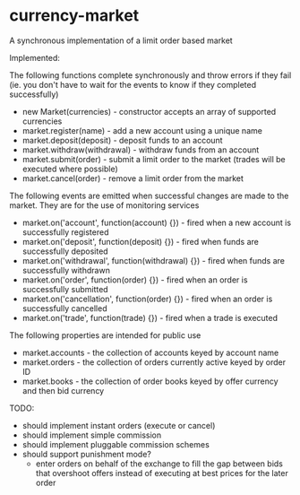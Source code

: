 currency-market
===============

A synchronous implementation of a limit order based market

Implemented:

The following functions complete synchronously and throw errors if they fail (ie. you don't have to wait for the events to know if they completed successfully)

* new Market(currencies) - constructor accepts an array of supported currencies
* market.register(name) - add a new account using a unique name
* market.deposit(deposit) - deposit funds to an account
* market.withdraw(withdrawal) - withdraw funds from an account
* market.submit(order) - submit a limit order to the market (trades will be executed where possible)
* market.cancel(order) - remove a limit order from the market

The following events are emitted when successful changes are made to the market. They are for the use of monitoring services

* market.on('account', function(account) {}) - fired when a new account is successfully registered
* market.on('deposit', function(deposit) {}) - fired when funds are successfully deposited
* market.on('withdrawal', function(withdrawal) {}) - fired when funds are successfully withdrawn
* market.on('order', function(order) {}) - fired when an order is successfully submitted
* market.on('cancellation', function(order) {}) - fired when an order is successfully cancelled
* market.on('trade', function(trade) {}) - fired when a trade is executed

The following properties are intended for public use

* market.accounts - the collection of accounts keyed by account name
* market.orders - the collection of orders currently active keyed by order ID
* market.books - the collection of order books keyed by offer currency and then bid currency

TODO:

* should implement instant orders (execute or cancel)
* should implement simple commission
* should implement pluggable commission schemes
* should support punishment mode?
  * enter orders on behalf of the exchange to fill the gap between bids that overshoot offers instead of executing at best prices for the later order